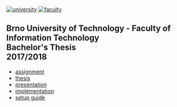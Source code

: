 [![university](https://img.shields.io/badge/university-Brno%20University%20of%20Technology-red.svg)](https://www.vutbr.cz/en/)
[![faculty](https://img.shields.io/badge/faculty-Faculty%20of%20Information%20Technology-blue.svg)](http://www.fit.vutbr.cz/.en)

## Brno University of Technology - Faculty of Information Technology<br>Bachelor's Thesis<br>2017/2018

* [assignment](https://github.com/europ/VUTBR-FIT-BT/blob/master/PDF/assignment.pdf)
* [thesis](https://github.com/europ/VUTBR-FIT-BT/blob/master/PDF/thesis.pdf)
* [presentation](https://github.com/europ/VUTBR-FIT-BT/blob/master/PDF/presentation.pdf)
* [implementation](https://github.com/europ/VUTBR-FIT-BT/blob/master/PRs.md)
* [setup guide](https://github.com/europ/VUTBR-FIT-BT-IMPL)
